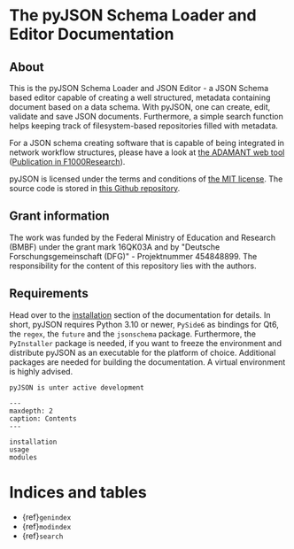 # The pyJSON Schema Loader and Editor Documentation

## About
This is the pyJSON Schema Loader and JSON Editor - a JSON Schema based editor capable of creating a well structured, metadata containing document based on a data schema. With pyJSON, one can create, 
edit, validate and save JSON documents. Furthermore, a simple search function helps keeping track of filesystem-based repositories filled with metadata.

For a JSON schema creating software that is capable of being integrated in network workflow structures, please have a look at [the ADAMANT web tool](https://github.com/INP-PM/adamant) ([Publication in F1000Research](https://doi.org/10.12688/f1000research.110875.1)). 

pyJSON is licensed under the terms and conditions of [the MIT license](https://opensource.org/license/mit/). The source code is stored in [this Github repository](https://github.com/nplathe/pyJSON-Schema-Loader-and-JSON-Editor).

## Grant information
The work was funded by the Federal Ministry of Education and Research (BMBF) under the grant mark 16QK03A and by "Deutsche Forschungsgemeinschaft (DFG)" - Projektnummer 454848899. 
The responsibility for the content of this repository lies with the authors.

## Requirements
Head over to the [installation](installation) section of the documentation for details.
In short, pyJSON requires Python 3.10 or newer, `PySide6` as bindings for Qt6, the `regex`, the `future` and the `jsonschema` package.
Furthermore, the `PyInstaller` package is needed, if you want to freeze the environment and distribute pyJSON as an executable for the platform
of choice. Additional packages are needed for building the documentation. A virtual environment is highly advised.

```{note}
pyJSON is unter active development
```


```{toctree}
---
maxdepth: 2
caption: Contents
---

installation
usage
modules
```

# Indices and tables

- {ref}`genindex`
- {ref}`modindex`
- {ref}`search`